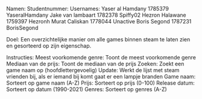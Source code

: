 Namen:                              Studentnummer:             Usernames:
Yaser al Hamdany                    1785379                    YaseralHamdany
Jake van lambaart                   1782378                    Spiffy02
Hezron Halawane                     1759397                    Hezronh
Murat Caliskan                      1778044                    Unactive
Boris Segond                        1787231                    BorisSegond                                


Doel:
Een overzichtelijke manier om alle games binnen steam te laten zien en gesorteerd op zijn eigenschap.




Instructies:
Meest voorkomende genre: Toont de meest voorkomende genre
Mediaan van de prijs: Toont de mediaan van de prijs
Zoeken: Zoekt een game naam op (hoofdlettergevoelig)
Update: Werkt de lijst met steam vrienden bij, als er iemand bij komt gaat er een lampje branden
Game naam: Sorteert op game naam (A-Z)
Prijs: Sorteert op prijs (0-100)
Release datum: Sorteert op datum (1990-2021)
Genres: Sorteert op genres (A-Z)


